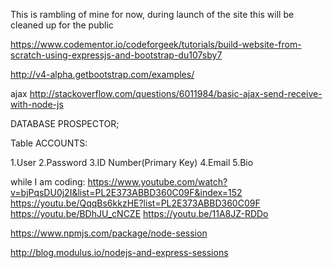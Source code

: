This is rambling of mine for now, during launch of the site this will be cleaned up for the public


https://www.codementor.io/codeforgeek/tutorials/build-website-from-scratch-using-expressjs-and-bootstrap-du107sby7

http://v4-alpha.getbootstrap.com/examples/

ajax
http://stackoverflow.com/questions/6011984/basic-ajax-send-receive-with-node-js

DATABASE PROSPECTOR;

Table ACCOUNTS:

1.User
2.Password
3.ID Number(Primary Key)
4.Email
5.Bio


while I am coding:
https://www.youtube.com/watch?v=bjPqsDU0j2I&list=PL2E373ABBD360C09F&index=152
https://youtu.be/QqqBs6kkzHE?list=PL2E373ABBD360C09F
https://youtu.be/BDhJU_cNCZE
https://youtu.be/11A8JZ-RDDo




https://www.npmjs.com/package/node-session


http://blog.modulus.io/nodejs-and-express-sessions